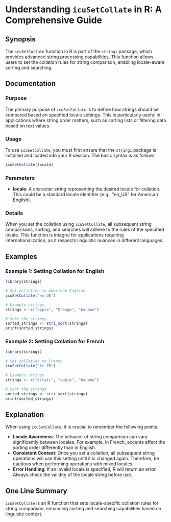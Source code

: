 <!--
Meta Description: # Understanding `icuSetCollate` in R: A Comprehensive Guide ## Synopsis The `icuSetCollate` function in R is part of the `stringi` package, which prov...
Meta Keywords: locale, icusetcollate, string, collation, strings
-->

# Understanding `icuSetCollate` in R: A Comprehensive Guide

## Synopsis
The `icuSetCollate` function in R is part of the `stringi` package, which provides advanced string processing capabilities. This function allows users to set the collation rules for string comparison, enabling locale-aware sorting and searching.

## Documentation

### Purpose
The primary purpose of `icuSetCollate` is to define how strings should be compared based on specified locale settings. This is particularly useful in applications where string order matters, such as sorting lists or filtering data based on text values.

### Usage
To use `icuSetCollate`, you must first ensure that the `stringi` package is installed and loaded into your R session. The basic syntax is as follows:

```R
icuSetCollate(locale)
```

### Parameters
- **locale**: A character string representing the desired locale for collation. This could be a standard locale identifier (e.g., "en_US" for American English).

### Details
When you set the collation using `icuSetCollate`, all subsequent string comparisons, sorting, and searches will adhere to the rules of the specified locale. This function is integral for applications requiring internationalization, as it respects linguistic nuances in different languages.

## Examples

### Example 1: Setting Collation for English
```R
library(stringi)

# Set collation to American English
icuSetCollate("en_US")

# Example strings
strings <- c("apple", "Orange", "banana")

# Sort the strings
sorted_strings <- stri_sort(strings)
print(sorted_strings)
```

### Example 2: Setting Collation for French
```R
library(stringi)

# Set collation to French
icuSetCollate("fr_FR")

# Example strings
strings <- c("éclair", "apple", "banane")

# Sort the strings
sorted_strings <- stri_sort(strings)
print(sorted_strings)
```

## Explanation
When using `icuSetCollate`, it is crucial to remember the following points:
- **Locale Awareness**: The behavior of string comparison can vary significantly between locales. For example, in French, accents affect the sorting order differently than in English.
- **Consistent Context**: Once you set a collation, all subsequent string operations will use this setting until it is changed again. Therefore, be cautious when performing operations with mixed locales.
- **Error Handling**: If an invalid locale is specified, R will return an error. Always check the validity of the locale string before use.

## One Line Summary
`icuSetCollate` is an R function that sets locale-specific collation rules for string comparison, enhancing sorting and searching capabilities based on linguistic context.